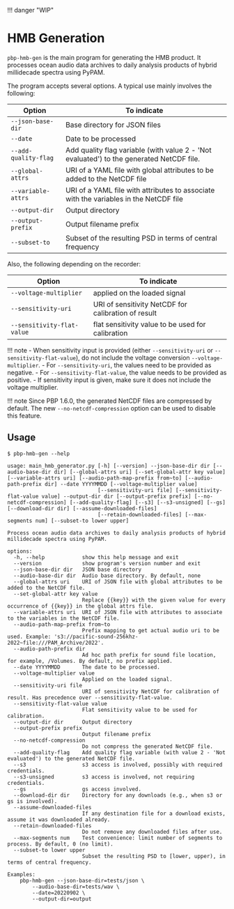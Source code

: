 !!! danger "WIP"

# HMB Generation

`pbp-hmb-gen` is the main program for generating the HMB product.
It processes ocean audio data archives to daily analysis products of hybrid millidecade spectra using PyPAM.

The program accepts several options.
A typical use mainly involves the following:

| Option            | To indicate                                                                              |
| ----------------- |------------------------------------------------------------------------------------------|
| `--json-base-dir` | Base directory for JSON files                                                            |
| `--date`          | Date to be processed                                                                     |
| `--add-quality-flag` | Add quality flag variable (with value 2 - 'Not evaluated') to the generated NetCDF file. |
| `--global-attrs`  | URI of a YAML file with global attributes to be added to the NetCDF file                 |
| `--variable-attrs`| URI of a YAML file with attributes to associate with the variables in the NetCDF file    |
| `--output-dir`    | Output directory                                                                         |
| `--output-prefix` | Output filename prefix                                                                   |
| `--subset-to`     | Subset of the resulting PSD in terms of central frequency                                |

Also, the following depending on the recorder:

| Option                   | To indicate   |
| ------------------------ |--------------- |
| `--voltage-multiplier`   | applied on the loaded signal   |
| `--sensitivity-uri`      | URI of sensitivity NetCDF for calibration of result |
| `--sensitivity-flat-value`| flat sensitivity value to be used for calibration |

!!! note
    - When sensitivity input is provided
      (either `--sensitivity-uri` or `--sensitivity-flat-value`),
      do not include the voltage conversion `--voltage-multiplier`.
    - For `--sensitivity-uri`, the values need to be provided as negative.
    - For `--sensitivity-flat-value`, the value needs to be provided as positive.
    - If sensitivity input is given, make sure it does not include the voltage multiplier.

!!! note
    Since PBP 1.6.0, the generated NetCDF files are compressed by default.
    The new `--no-netcdf-compression` option can be used to disable this feature.

## Usage

```shell
$ pbp-hmb-gen --help
```
```text
usage: main_hmb_generator.py [-h] [--version] --json-base-dir dir [--audio-base-dir dir] [--global-attrs uri] [--set-global-attr key value] [--variable-attrs uri] [--audio-path-map-prefix from~to] [--audio-path-prefix dir] --date YYYYMMDD [--voltage-multiplier value]
                             [--sensitivity-uri file] [--sensitivity-flat-value value] --output-dir dir [--output-prefix prefix] [--no-netcdf-compression] [--add-quality-flag] [--s3] [--s3-unsigned] [--gs] [--download-dir dir] [--assume-downloaded-files]
                             [--retain-downloaded-files] [--max-segments num] [--subset-to lower upper]

Process ocean audio data archives to daily analysis products of hybrid millidecade spectra using PyPAM.

options:
  -h, --help            show this help message and exit
  --version             show program's version number and exit
  --json-base-dir dir   JSON base directory
  --audio-base-dir dir  Audio base directory. By default, none
  --global-attrs uri    URI of JSON file with global attributes to be added to the NetCDF file.
  --set-global-attr key value
                        Replace {{key}} with the given value for every occurrence of {{key}} in the global attrs file.
  --variable-attrs uri  URI of JSON file with attributes to associate to the variables in the NetCDF file.
  --audio-path-map-prefix from~to
                        Prefix mapping to get actual audio uri to be used. Example: 's3://pacific-sound-256khz-2022~file:///PAM_Archive/2022'.
  --audio-path-prefix dir
                        Ad hoc path prefix for sound file location, for example, /Volumes. By default, no prefix applied.
  --date YYYYMMDD       The date to be processed.
  --voltage-multiplier value
                        Applied on the loaded signal.
  --sensitivity-uri file
                        URI of sensitivity NetCDF for calibration of result. Has precedence over --sensitivity-flat-value.
  --sensitivity-flat-value value
                        Flat sensitivity value to be used for calibration.
  --output-dir dir      Output directory
  --output-prefix prefix
                        Output filename prefix
  --no-netcdf-compression
                        Do not compress the generated NetCDF file.
  --add-quality-flag    Add quality flag variable (with value 2 - 'Not evaluated') to the generated NetCDF file.
  --s3                  s3 access is involved, possibly with required credentials.
  --s3-unsigned         s3 access is involved, not requiring credentials.
  --gs                  gs access involved.
  --download-dir dir    Directory for any downloads (e.g., when s3 or gs is involved).
  --assume-downloaded-files
                        If any destination file for a download exists, assume it was downloaded already.
  --retain-downloaded-files
                        Do not remove any downloaded files after use.
  --max-segments num    Test convenience: limit number of segments to process. By default, 0 (no limit).
  --subset-to lower upper
                        Subset the resulting PSD to [lower, upper), in terms of central frequency.

Examples:
    pbp-hmb-gen --json-base-dir=tests/json \
        --audio-base-dir=tests/wav \
        --date=20220902 \
        --output-dir=output
```
